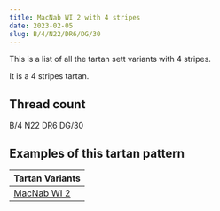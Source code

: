 ```yaml
---
title: MacNab WI 2 with 4 stripes
date: 2023-02-05
slug: B/4/N22/DR6/DG/30
---
```

This is a list of all the tartan sett variants with 4 stripes.

It is a 4 stripes tartan.


## Thread count
B/4 N22 DR6 DG/30

## Examples of this tartan pattern

| Tartan Variants |
|---------------|
| [MacNab WI 2](/variants/b/4/n22/dr6/dg/30-b4367ae-dg11450d-draa0000-n6e5058)||
